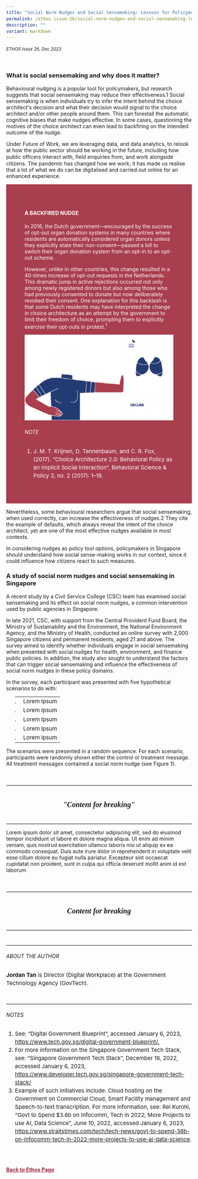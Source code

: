 ```yaml
---
title: "Social Norm Nudges and Social Sensemaking: Lessons for Policymakers"
permalink: /ethos-issue-26/social-norm-nudges-and-social-sensemaking-lessons-for-policymakers/
description: ""
variant: markdown
---
```

<style>


		
.back a
{
	color: #9f2943;
	font-weight: bold;
}

.break
{
   border-top: 1px solid  black;
   border-bottom: 1px solid black;
	 padding:20px;
	text-align:center;
	font-size:30px;
	margin-top:50px;
}
	
.break1
{
	font-family: Georgia;
	font-size:20px;
	font-style: italic;
	font-weight: bold;
}

	
.author
{
border-bottom: 1px solid black;
margin-top:40px;
padding-bottom:30px;
border-top: 1px solid black;
}
	
.author p
{
font-size: 15px;	
line-height: 22px;
}
	
.notestop ol li
{
font-size: 15px;
line-height:22px;
}		


.containerbox
{
background-color:	#A83E4E;
padding: 50px;
color: white;
}
	
#icons-text ol li
{
	font-size: 15px;
}
	
#icons-text td
{
	font-size: 15px;
}
	
	
</style>
<em><small>ETHOS Issue 26, Dec 2023</small></em>
<div class="background-image">
<img src="">
</div>

<h3>What is social sensemaking and why does it matter?</h3>

<p>Behavioural nudging is a popular tool for policymakers, but research suggests that social sensemaking may reduce their effectiveness.1 Social sensemaking is when individuals try to infer the intent behind the choice architect's decision and what their decision would signal to the choice architect and/or other people around them. This can forestall the automatic cognitive biases that make nudges effective. In some cases, questioning the motives of the choice architect can even lead to backfiring on the intended outcome of  the nudge.</p>

<p>Under Future of Work, we are leveraging data, and data analytics, to relook at how the public sector should be working in the future, including how public officers interact with, ﬁeld enquiries from, and work alongside citizens. The pandemic has changed how we work; it has made us realise that a lot of what we do can be digitalised and carried out online for an enhanced experience.</p>


<div class="containerbox">

<h4 style="color:white;">A BACKFIRED NUDGE </h4>

<p>In 2016, the Dutch government—encouraged by the success of opt-out organ donation systems in many countries where residents are automatically considered organ donors unless they explicitly state their non-consent—passed a bill to switch their organ donation system from an opt-in to an opt-out scheme.</p>	
	
	
<p>However, unlike in other countries, this change resulted in a 40-times increase of opt-out requests in the Netherlands. This dramatic jump in active rejections occurred not only among newly registered donors but also among those who had previously consented to donate but now deliberately revoked their consent. One explanation for this backlash is that some Dutch residents may have interpreted the change in choice architecture as an attempt by the government to limit their freedom of choice, prompting them to explicitly exercise their opt-outs in protest.<sup>1</sup> </p>	
	
<img src="/images/Ethos_Images/Ethos_Issue_26/social-sensemaking-1.png">
	
	
<div class="notestop">
<h6>NOTE</h6>
<ol>
	
<li>J. M. T. Krijnen, D. Tannenbaum, and C. R. Fox, (2017). “Choice Architecture 2.0: Behavioral Policy as an Implicit Social Interaction”, Behavioral Science &amp; Policy 3, no. 2 (2017): 1–18.</li>
	
</ol>	
</div>
	
	
	
</div>
	
<p>Nevertheless, some behavioural researchers argue that social sensemaking, when used correctly, can increase the effectiveness of nudges.2 They cite the example of defaults, which always reveal the intent of the choice architect, yet are one of the most effective nudges available in most contexts.</p>
	
<p>In considering nudges as policy tool options, policymakers in Singapore  should understand how social sense-making works in our context, since it could influence how citizens react to such measures.</p> 	


<h3>A study of social norm nudges and social sensemaking in Singapore</h3>

<p>A recent study by a Civil Service College (CSC) team has examined social sensemaking and its effect on social norm nudges, a common intervention used by public agencies in Singapore.</p>

<p>In late 2021, CSC, with support from the Central Provident Fund Board, the Ministry of Sustainability and the Environment, the National Environment Agency, and the Ministry of Health, conducted an online survey with 2,000 Singapore citizens and permanent residents, aged 21 and above. The survey aimed to identify whether individuals engage in social sensemaking when presented with social nudges for health, environment, and finance public  policies. In addition, the study also sought to understand the factors that can trigger social sensemaking and influence the effectiveness of social norm nudges in these policy domains.</p> 

<p>In the survey, each participant was presented with five hypothetical scenarios to do with:</p>


<div id="icons-text">

<ol>
<table>
<tbody><tr>
<td><li><img src=""></li></td>
<td>Lorem Ipsum</td>
</tr>	

<tr>
<td><li><img src=""></li></td>
<td>Lorem Ipsum</td>
</tr>	
	
<tr>
<td><li><img src=""></li></td>
<td>Lorem Ipsum</td>
</tr>		
    
<tr>
<td><li><img src=""></li></td>
<td>Lorem Ipsum</td>
</tr>		
	
<tr>
<td><li><img src=""></li></td>
<td>Lorem Ipsum</td>
</tr>	
			
			
			
</tbody></table>
</ol>

</div>




<p>The scenarios were presented in a random sequence. For each scenario, participants were randomly shown either the control or treatment message. All treatment messages contained a social norm nudge (see Figure 1). </p>



<div class="break">
<p class="break1">"Content for breaking"</p>
</div>

<p>Lorem ipsum dolor sit amet, consectetur adipiscing elit, sed do eiusmod tempor incididunt ut labore et dolore magna aliqua. Ut enim ad minim veniam, quis nostrud exercitation ullamco laboris nisi ut aliquip ex ea commodo consequat. Duis aute irure dolor in reprehenderit in voluptate velit esse cillum dolore eu fugiat nulla pariatur. Excepteur sint occaecat cupidatat non proident, sunt in culpa qui officia deserunt mollit anim id est laborum</p>






<div class="break">
<p class="break1">Content for breaking</p>
</div>





<div class="author">
<h6>ABOUT THE AUTHOR</h6>	
<p><b>Jordan Tan</b> is Director (Digital Workplace) at the Government Technology Agency (GovTech).</p>
</div>


<div class="notestop">
<h6>NOTES</h6>
<ol>
	
<li id="num1">See: “Digital Government Blueprint”, accessed January 6, 2023, <a target="_blank" href="https://www.tech.gov.sg/digital-government-blueprint/">https://www.tech.gov.sg/digital-government-blueprint/.</a></li>
	
	
<li id="num2">For more information on the Singapore Government Tech Stack, see: “Singapore Government Tech Stack”,  December 16, 2022, accessed January 6, 2023, 
<a target="_blank" href="https://www.developer.tech.gov.sg/singapore-government-tech-stack/">https://www.developer.tech.gov.sg/singapore-government-tech-stack/</a></li>
	
	
<li id="num3">Example of such initiatives include: Cloud hosting on the Government on Commercial Cloud, Smart Facility management and Speech-to-text transcription. For more information, see: Rei Kurohi, “Govt to Spend $3.8b on Infocomm, Tech in 2022; More Projects to use AI, Data Science”, June 10, 2022, accessed January 6, 2023, <a target="_blank" href="https://www.straitstimes.com/tech/tech-news/govt-to-spend-38b-on-infocomm-tech-in-2022-more-projects-to-use-ai-data-science">https://www.straitstimes.com/tech/tech-news/govt-to-spend-38b-on-infocomm-tech-in-2022-more-projects-to-use-ai-data-science</a>.</li>
</ol>	
</div>





<br><br>
<div class="back">
<a href="/ethos/">Back to Ethos Page</a>	
</div>